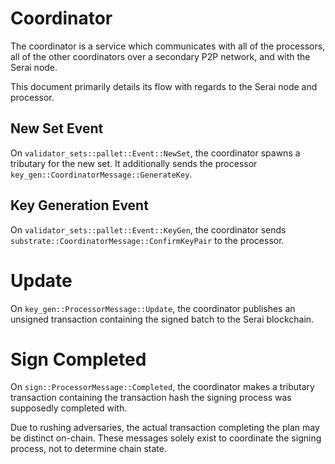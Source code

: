 # Coordinator

The coordinator is a service which communicates with all of the processors,
all of the other coordinators over a secondary P2P network, and with the Serai
node.

This document primarily details its flow with regards to the Serai node and
processor.

## New Set Event

On `validator_sets::pallet::Event::NewSet`, the coordinator spawns a tributary
for the new set. It additionally sends the processor
`key_gen::CoordinatorMessage::GenerateKey`.

## Key Generation Event

On `validator_sets::pallet::Event::KeyGen`, the coordinator sends
`substrate::CoordinatorMessage::ConfirmKeyPair` to the processor.

# Update

On `key_gen::ProcessorMessage::Update`, the coordinator publishes an unsigned
transaction containing the signed batch to the Serai blockchain.

# Sign Completed

On `sign::ProcessorMessage::Completed`, the coordinator makes a tributary
transaction containing the transaction hash the signing process was supposedly
completed with.

Due to rushing adversaries, the actual transaction completing the plan may be
distinct on-chain. These messages solely exist to coordinate the signing
process, not to determine chain state.
